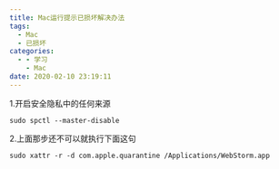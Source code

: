 ```yaml
---
title: Mac运行提示已损坏解决办法
tags:
  - Mac
  - 已损坏
categories:
  - - 学习
    - Mac
date: 2020-02-10 23:19:11
---
```


1.开启安全隐私中的任何来源
```
sudo spctl --master-disable
```
2.上面那步还不可以就执行下面这句
```
sudo xattr -r -d com.apple.quarantine /Applications/WebStorm.app
```
